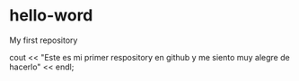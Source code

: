 # hello-word
My first repository

cout << "Este es mi primer respository en github y me siento muy alegre de hacerlo" << endl;
